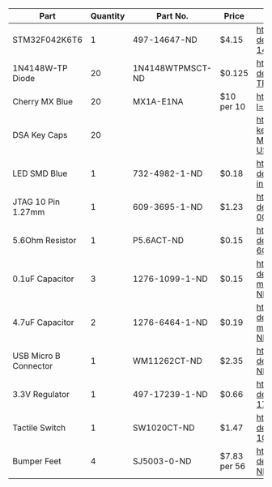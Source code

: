 | Part                  | Quantity | Part No.         | Price        | Link                                                                                                                                 |
| --------------------- | -------- | ---------------- | ------------ | ------------------------------------------------------------------------------------------------------------------------------------ |
| STM32F042K6T6         | 1        | 497-14647-ND     | $4.15        | https://www.digikey.com.au/product-detail/en/stmicroelectronics/STM32F042K6T6/497-14647-ND/4815294                                   |
| 1N4148W-TP Diode      | 20       | 1N4148WTPMSCT-ND | $0.125       | https://www.digikey.com.au/product-detail/en/micro-commercial-co/1N4148W-TP/1N4148WTPMSCT-ND/717311                                  |
| Cherry MX Blue        | 20       | MX1A-E1NA        | $10 per 10   | https://mechanicalkeyboards.com/shop/index.php?l=product_detail&p=4450                                                               |
| DSA Key Caps          | 20       |                  |              | https://www.aliexpress.com/item/MP-1U-DSA-keys-PBT-Blank-Keycap-Mixded-Color-Cherry-MX-switch-keycaps-for-Wired-USB/32847751930.html |
| LED SMD Blue          | 1        | 732-4982-1-ND    | $0.18        | https://www.digikey.com.au/product-detail/en/wurth-electronics-inc/150080BS75000/732-4982-1-ND/4489910                               |
| JTAG 10 Pin 1.27mm    | 1        | 609-3695-1-ND    | $1.23        | https://www.digikey.com.au/product-detail/en/amphenol-icc-fci/20021121-00010C4LF/609-3695-1-ND/2209147                               |
| 5.6Ohm Resistor       | 1        | P5.6ACT-ND       | $0.15        | https://www.digikey.com.au/product-detail/en/panasonic-electronic-components/ERJ-6GEYJ5R6V/P5.6ACT-ND/282468                         |
| 0.1uF Capacitor       | 3        | 1276-1099-1-ND   | $0.15        | https://www.digikey.com.au/product-detail/en/samsung-electro-mechanics/CL21B104KACNNNC/1276-1099-1-ND/3889185                        |
| 4.7uF Capacitor       | 2        | 1276-6464-1-ND   | $0.19        | https://www.digikey.com.au/product-detail/en/samsung-electro-mechanics/CL21A475KPFNNNG/1276-6464-1-ND/5958092                        |
| USB Micro B Connector | 1        | WM11262CT-ND     | $2.35        | https://www.digikey.com.au/product-detail/en/molex/1050171001/WM11262CT-ND/3313406                                                   |
| 3.3V Regulator        | 1        | 497-17239-1-ND   | $0.66        | https://www.digikey.com.au/product-detail/en/stmicroelectronics/LDL1117S33R/497-17239-1-ND/7102079                                   |
| Tactile Switch        | 1        | SW1020CT-ND      | $1.47        | https://www.digikey.com.au/product-detail/en/omron-electronics-inc-emc-div/B3U-1000P/SW1020CT-ND/1534357                             |
| Bumper Feet           | 4        | SJ5003-0-ND      | $7.83 per 56 | https://www.digikey.com.au/product-detail/en/3m/SJ-5003-BLACK/SJ5003-0-ND/102573                                                     |